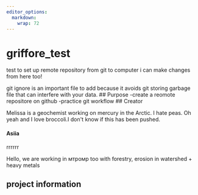 ```yaml
---
editor_options: 
  markdown: 
    wrap: 72
---
```


# griffore_test

test to set up remote repository from git to computer i can make changes
from here too!

git ignore is an important file to add because it avoids git storing
garbage file that can interfere with your data. \## Purpose -create a
reomote repositore on github -practice git workflow \## Creator

Melissa is a geochemist working on mercury in the Arctic. I hate peas.
Oh yeah and I love broccoli.I don't know if this has been pushed.

#### Asiia

rrrrrr

Hello, we are working in мтромр
too with forestry, erosion in
watershed + heavy metals

## project information
